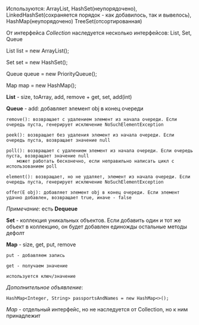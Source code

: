 Используются: 
    ArrayList, 
    HashSet(неупорядочено), 
    LinkedHashSet(сохраняется порядок - как добавилось, так и вывелось), 
    HashMap(неупорядочено)
    TreeSet(отсортированная)

От интерфейса _Collection_ наследуется несколько интерфейсов:
List, Set, Queue

List list = new ArrayList();

Set set = new HashSet();

Queue queue = new PriorityQueue();

Map map = new HashMap();

**List** - size, toArray, add, remove + get, set, add(int)

**Queue** - add: добавляет элемент obj в конец очереди

    remove(): возвращает с удалением элемент из начала очереди. Если очередь пуста, генерирует исключение NoSuchElementException
    
    peek(): возвращает без удаления элемент из начала очереди. Если очередь пуста, возвращает значение null
    
    poll(): возвращает с удалением элемент из начала очереди. Если очередь пуста, возвращает значение null
        может работать бесконечно, если неправильно написать цикл с использованием poll
        
    element(): возвращает, но не удаляет, элемент из начала очереди. Если очередь пуста, генерирует исключение NoSuchElementException
    
    offer(E obj): добавляет элемент obj в конец очереди. Если элемент удачно добавлен, возвращает true, иначе - false
_Примечание_: есть **Dequeue**

**Set** - коллекция уникальных объектов. Если добавить один и тот же объект в коллекцию, он будет добавлен единожды
    остальные методы дефолт

**Map** - size, get, put, remove

    put - добавляем запись
    
    get - получаем значение
    
    используется ключ/значение
    
_Дополнительное объявление_: 

    HashMap<Integer, String> passportsAndNames = new HashMap<>();
    
_Map_ - отдельный интерфейс, но не наследуется от Collection, но к ним принадлежит











